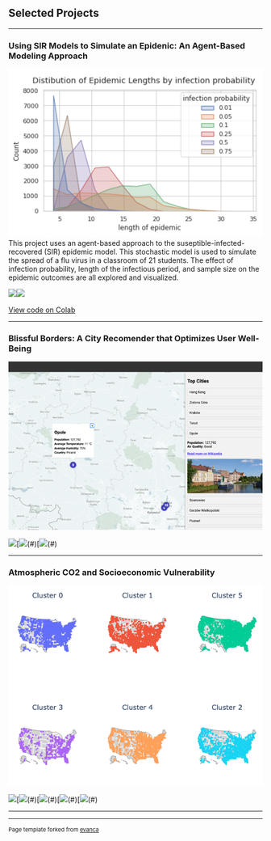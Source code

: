 ## Selected Projects

---

### Using SIR Models to Simulate an Epidenic: An Agent-Based Modeling Approach
<img src="images/flu_sim_thumbnail.png?raw=true"/>
This project uses an agent-based approach to the suseptible-infected-recovered (SIR) epidemic model. This stochastic model is used to simulate the spread of a flu virus in a classroom of 21 students. The effect of infection probability, length of the infectious period, and sample size on the epidemic outcomes are all explored and visualized.

[![](https://img.shields.io/badge/Python-3776AB?style=for-the-badge&logo=python&logoColor=white)](#)[![](https://img.shields.io/badge/Colab-F9AB00?style=for-the-badge&logo=googlecolab&color=525252)](#)

[View code on Colab]([https://colab.research.google.com/drive/1eMRq-WAtegW5_J5OhTPWoeB3QNf64D-A?usp=sharing](https://github.com/joannarashid/flu_sim))

---

### Blissful Borders: A City Recomender that Optimizes User Well-Being
<img src="images/bb_app_thumbnail.png?raw=true"/>

[![](https://img.shields.io/badge/Python-3776AB?style=for-the-badge&logo=python&logoColor=white)](#)[![](https://img.shields.io/badge/Flask-000000?style=for-the-badge&logo=flask&logoColor=white)(#)[![](https://img.shields.io/badge/jupyter-%23FA0F00.svg?style=for-the-badge&logo=jupyter&logoColor=white)(#)

---

### Atmospheric CO2 and Socioeconomic Vulnerability
<img src="images/co2_cluster_map.png?raw=true"/>

[![](https://img.shields.io/badge/Python-3776AB?style=for-the-badge&logo=python&logoColor=white)](#)[![](https://img.shields.io/badge/jupyter-%23FA0F00.svg?style=for-the-badge&logo=jupyter&logoColor=white)(#)[![](https://img.shields.io/badge/jupyter-%23FA0F00.svg?style=for-the-badge&logo=jupyter&logoColor=white)(#)[![](https://img.shields.io/badge/scikit--learn-%23F7931E.svg?style=for-the-badge&logo=scikit-learn&logoColor=white)(#)[![](https://img.shields.io/badge/Plotly-%233F4F75.svg?style=for-the-badge&logo=plotly&logoColor=white)(#)

---



---
<p style="font-size:11px">Page template forked from <a href="https://github.com/evanca/quick-portfolio">evanca</a></p>
<!-- Remove above link if you don't want to attibute -->
